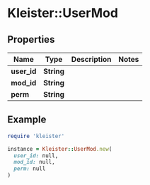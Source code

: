 # Kleister::UserMod

## Properties

| Name | Type | Description | Notes |
| ---- | ---- | ----------- | ----- |
| **user_id** | **String** |  |  |
| **mod_id** | **String** |  |  |
| **perm** | **String** |  |  |

## Example

```ruby
require 'kleister'

instance = Kleister::UserMod.new(
  user_id: null,
  mod_id: null,
  perm: null
)
```

